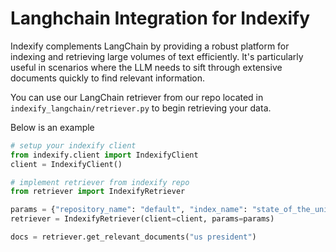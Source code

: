 # Langhchain Integration for Indexify

Indexify complements LangChain by providing a robust platform for indexing and retrieving large volumes of text efficiently. It's particularly useful in scenarios where the LLM needs to sift through extensive documents quickly to find relevant information.

You can use our LangChain retriever from our repo located in `indexify_langchain/retriever.py` to begin retrieving your data.

Below is an example

```python
# setup your indexify client
from indexify.client import IndexifyClient
client = IndexifyClient()

# implement retriever from indexify repo
from retriever import IndexifyRetriever

params = {"repository_name": "default", "index_name": "state_of_the_union", "top_k": 9}
retriever = IndexifyRetriever(client=client, params=params)

docs = retriever.get_relevant_documents("us president")
```